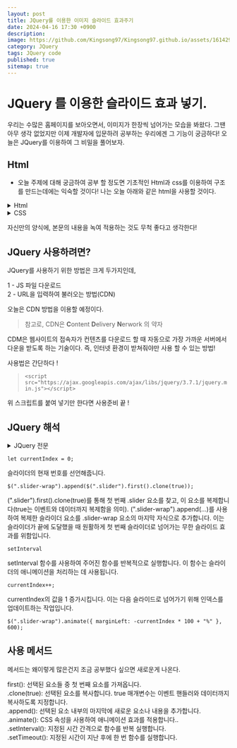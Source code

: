 ```yaml
---
layout: post
title: JQuery를 이용한 이미지 슬라이드 효과주기
date: 2024-04-16 17:30 +0900
description: 
image: https://github.com/Kingsong97/Kingsong97.github.io/assets/161429740/6b14d54f-28c3-45e6-9b16-1e70d3abf82d
category: JQuery
tags: JQuery code
published: true
sitemap: true
---
```


# JQuery 를 이용한 슬라이드 효과 넣기.

우리는 수많은 홈페이지를 보아오면서, 이미지가 한장씩 넘어가는 모습을 봐왔다. 그땐 아무 생각 없었지만 이제 개발자에 입문하려 공부하는 우리에겐 그 기능이 궁금하다! 오늘은 JQuery를 이용하여 그 비밀을 풀어보자.

## Html

- 오늘 주제에 대해 궁금하여 공부 할 정도면 기초적인 Html과 css를 이용하여 구조를 만드는데에는 익숙할 것이다! 나는 오늘 아래와 같은 html을 사용할 것이다.
<details>
<summary>Html</summary>

```html
<!DOCTYPE html>
<html lang="ko">

<head>
    <meta charset="UTF-8">
    <meta name="viewport" content="width=device-width, initial-scale=1.0">
    <title>유진건설</title>
    <link rel="stylesheet" href="css/style.css">
</head>

<body>
    <div id="wrap">
        <header id="header">
            <h1 class="logo">
                <a href="#">유진건설</a>
            </h1>
            <nav>
                <ul>
                    <li><a href="#">회사소개</a>
                        <ul>
                            <li><a href="#">인사말</a></li>
                            <li><a href="#">조직구성도</a></li>
                            <li><a href="#">오시는길</a></li>
                        </ul>
                    </li>
                    <li><a href="#">사업영역</a>
                        <ul>
                            <li><a href="#">전원주택</a></li>
                            <li><a href="#">도시재생</a></li>
                            <li><a href="#">인테리어</a></li>
                        </ul>
                    </li>
                    <li><a href="#">입주정보</a>
                        <ul>
                            <li><a href="#">입주단지</a></li>
                            <li><a href="#">입주캘린더</a></li>
                        </ul>
                    </li>
                    <li><a href="#">회사소개</a>
                        <ul>
                            <li><a href="#">공지사항</a></li>
                            <li><a href="#">건축상담</a></li>
                            <li><a href="#">홍보자료실</a></li>
                        </ul>
                    </li>
                </ul>
            </nav>
        </header>
        <!-- //header -->
        <article id="slider">
            <div class="slider-wrap">
                <div class="slider S1">
                    <img src="" alt="건물이 아닌 미래를 만듭니다.">
                    <div class="text">
                        <h2>건물이 아닌 미래를 만듭니다.</h2>
                        <p>미래를 선도하는 유진그룹</p>
                    </div>
                </div>
                <div class="slider S2">
                    <img src="" alt="과거와 미래를 이어갑니다.">
                    <div class="text">
                        <h2>과거와 미래를 이어갑니다.</h2>
                        <p>조화를 이룩하는 유진그룹</p>
                    </div>
                </div>
                <div class="slider S3">
                    <img src="g" alt="고객의 상상을 현실로 만듭니다.">
                    <div class="text">
                        <h2>고객의 상상을 현실로 만듭니다.</h2>
                        <p>상상을 실현하는 유진그룹</p>
                    </div>
                </div>
            </div>
        </article>

        <!-- //slider -->
        <main id="main">
            <section class="notice">
                <h3>공지사항</h3>
                <div>
                    <ul>
                        <li><a href="#">미래를 건설하는 혁신적인</a><span>2024.04.04</span></li>
                        <li><a href="#">유진 건설 주주 총회</a><span>2024.04.05</span></li>
                        <li><a href="#">유진 건설 세미나실 이용안내</a><span>2024.04.06</span></li>
                        <li><a href="#">건설학자 세미나 신청 방법</a><span>2024.04.07</span></li>
                    </ul>
                </div>
            </section>
            <!-- //notice -->
            <section class="gallery">
                <h3>갤러리</h3>
                <ul>
                    <li>
                        <a href="#"><img src="" alt="건축 이미지01"></a>
                    </li>
                    <li>
                        <a href="#"><img src="" alt="건축 이미지02"></a>
                    </li>
                    <li>
                        <a href="#"><img src="" alt="건축 이미지03"></a>
                    </li>
                </ul>
            </section>
            <!-- //gallery -->
            <section class="link">
                <h3>이벤트 바로가기</h3>
                <a href="#">바로가기</a>
            </section>
            <!-- //link -->
        </main>

        <!-- //main -->
        <footer id="footer">
            <div class="left">
                <div class="menu">
                    <ul>
                        <li><a href="#">개인정보처리방침</a></li>
                        <li><a href="#">저작권 보호정책</a></li>
                        <li><a href="#">이메일 무단수집 거부</a></li>
                        <li><a href="#">CCTV 설치 및 운영</a></li>
                    </ul>
                </div>
                <div class="copy">
                    COPYRIGHT 2024, All Rights Reserve
                </div>
            </div>
            <div class="right">
                <select>
                    <option value="1">가나 건설회사</option>
                    <option value="2">다라 건설회사</option>
                    <option value="3">마바 건설회사</option>
                </select>
            </div>
        </footer>
    </div>
```
</details>

<details>
<summary>CSS</summary>

```css
@charset "UTF-8";

* {
    margin: 0;
    padding: 0;
    box-sizing: border-box;
}

a {
    text-decoration: none;
    color: #000;

}

li {
    list-style: none;
}

#wrap {
    width: 1200px;
    margin: 0 auto;
    overflow: hidden;
}

#header {
    width: 100%;
    display: flex;
    background-color: aliceblue;
    position: relative;
    z-index: 1000;
}

#header .logo {
    width: 20%;
    height: 100px;
    display: flex;
    align-items: center;
    justify-content: center;
}

#header .logo a {
    color: rgb(32, 165, 248);
}

#header nav {
    width: 80%;
    height: 100px;
    display: flex;
    justify-content: right;
}

#header nav>ul {
    display: flex;
    margin-top: 60px;
}

#header nav>ul>li {
    width: 144px;
    background-color: rgb(201, 230, 255);
}

#header nav>ul>li>a {
    padding: 10px 40px;
    display: inline-block;
    background-color: rgb(201, 230, 255);
}

#header nav>ul>li>a:hover {
    background-color: rgb(168, 214, 255);
}

#header nav>ul>li>ul {
    text-align: center;
    display: none;
}

#header nav>ul>li>ul>li>a {
    width: 100%;
    padding: 10px 30px;
    display: inline-block;
    background-color: rgb(147, 204, 254);
}

#header nav>ul>li>ul>li>a:hover {
    background-color: rgb(87, 177, 255);
}

#slider {
    width: 100%;
    height: 300px;
    background-color: #ddd;
}

.slider-wrap {
    display: flex;
}


.slider-wrap .slider {
    position: relative;
}

.slider-wrap .slider img {
    vertical-align: top;
}

.slider-wrap .slider .text {
    position: absolute;
    left: 50%;
    top: 50%;
    transform: translate(-50%, -50%);
    text-align: center;
    color: #fff;
    background-color: rgba(0, 0, 0, 0.3);
}



#main {
    width: 100%;
    display: flex;
}

#main .notice {
    width: 33.33%;
    height: 200px;
    padding: 20px;
}

#main .notice h3 {
    font-size: 24px;
    margin-bottom: 5px;
}


#main .notice li {
    display: flex;
    justify-content: space-between;
    line-height: 1.8;
}

#main .notice li a {
    width: 70%;
}

#main .notice li a:hover {
    text-decoration: underline;
    text-underline-position: under;
}

#main .notice li span {
    width: 30%;
    text-align: right;
}

#main .gallery {
    width: 33.33%;
    height: 200px;
    background-color: #fff;
}

#main .gallery h3 {
    font-size: 24px;
    margin-bottom: 10px;
}

#main .gallery ul {
    display: flex;
}

#main .gallery li {
    margin-right: 15px;
    transition: all 0.3s;
}

#main .gallery li:hover {
    opacity: 0.4;
}

#main .gallery li img {
    vertical-align: top;
}

#main .link {
    width: 33.33%;
    height: 200px;
    background-image: url(../siteA/images/event.jpg);
    background-size: cover;
    background-position: center;
    padding: 20px;
    position: relative;
}

#main .link h3 {
    color: #fff;
}

#main .link a {
    position: absolute;
    left: 50%;
    top: 50%;
    transform: translate(-50%, -50%);
    width: 100px;
    height: 100px;
    background-color: #fff;
    text-align: center;
    line-height: 100px;
    border-radius: 50%;
    font-size: 20px;
    transition: all 0.3s;
}

#main .link a:hover {
    background-color: rgba(255, 255, 255, 0.4);
}

#footer {
    width: 100%;
    height: 100px;
    display: flex;
    background-color: #aaa;
}

#footer .left {
    width: 80%;
}

#footer .left .menu {
    padding: 20px;
}

#footer .left .menu ul {
    display: flex;
    justify-content: center;
}

#footer .left .menu li {
    padding: 3px 10px;
}

#footer .left .menu li a:hover {
    text-decoration: underline;
    text-underline-position: under;
}

#footer .left .copy {
    text-align: center;
}

#footer .right {
    height: 20%;
}

#footer .right select {
    border: 1px solid #000;
    padding: 10px 20px;
    font-size: 16px;
    margin-top: 30px;
}
```
</details>

자신만의 양식에, 본문의 내용을 녹여 적용하는 것도 무척 좋다고 생각한다!

## JQuery 사용하려면?

JQuery를 사용하기 위한 방법은 크게 두가지인데, 


1 - JS 파일 다운로드<br>
2 - URL을 입력하여 불러오는 방법(CDN)

오늘은 CDN 방법을 이용할 예정이다. 

>참고로, CDN은 **C**ontent **D**elivery **N**erwork 의 약자

CDM은 웹사이트의 접속자가 컨텐츠를 다운로드 할 때 자동으로 가장 가까운 서버에서 다운을 받도록 하는 기술이다. 즉, 인터넷 환경이 받쳐줘야만 사용 할 수 있는 방법!

사용법은 간단하다 !

> ```<script src="https://ajax.googleapis.com/ajax/libs/jquery/3.7.1/jquery.min.js"></script>```

위 스크립트를 붙여 넣기만 한다면 사용준비 끝 !

## JQuery 해석

<details>
<summary>JQuery 전문</summary>

```javascript
let currentIndex = 0;
        $(".slider-wrap").append($(".slider").first().clone(true));
        setInterval(() => {
            currentIndex++;
            $(".slider-wrap").animate({ marginLeft: -currentIndex * 100 + "%" }, 600);

            if (currentIndex == 3) {
                setTimeout(() => {
                    $(".slider-wrap").animate({ marginLeft: 0 }, 0);
                    currentIndex = 0;
                }, 700);
            }
        }, 3000);
```
</details>

```
let currentIndex = 0;
```
슬라이더의 현재 번호를 선언해줍니다.

```
$(".slider-wrap").append($(".slider").first().clone(true));
```

(".slider").first().clone(true)를 통해 첫 번째 .slider 요소를 찾고, 이 요소를 복제합니다(true는 이벤트와 데이터까지 복제함을 의미).
(".slider-wrap").append(...)를 사용하여 복제한 슬라이더 요소를 .slider-wrap 요소의 마지막 자식으로 추가합니다. 이는 슬라이더가 끝에 도달했을 때 원활하게 첫 번째 슬라이더로 넘어가는 무한 슬라이드 효과를 위함입니다.

```
setInterval
```
setInterval 함수를 사용하여 주어진 함수를 반복적으로 실행합니다. 이 함수는 슬라이더의 애니메이션을 처리하는 데 사용됩니다.

```
currentIndex++;
```
currentIndex의 값을 1 증가시킵니다. 이는 다음 슬라이드로 넘어가기 위해 인덱스를 업데이트하는 작업입니다.

```
$(".slider-wrap").animate({ marginLeft: -currentIndex * 100 + "%" }, 600);
```

## 사용 메서드

메서드는 왜이렇게 많은건지 조금 공부했다 싶으면 새로운게 나온다.


first(): 선택된 요소들 중 첫 번째 요소를 가져옵니다.<br>
.clone(true): 선택된 요소를 복사합니다. true 매개변수는 이벤트 핸들러와 데이터까지 복사하도록 지정합니다.<br>
.append(): 선택된 요소 내부의 마지막에 새로운 요소나 내용을 추가합니다.<br>
.animate(): CSS 속성을 사용하여 애니메이션 효과를 적용합니다..<br>
.setInterval(): 지정된 시간 간격으로 함수를 반복 실행합니다. <br>
.setTimeout(): 지정된 시간이 지난 후에 한 번 함수를 실행합니다.




 